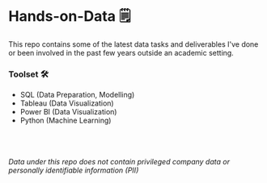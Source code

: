# Hands-on-Data 🗒️

This repo contains some of the latest data tasks and deliverables I've done or been involved in the past few years outside an academic setting.


### Toolset 🛠️

* SQL (Data Preparation, Modelling)
* Tableau (Data Visualization)
* Power BI (Data Visualization)
* Python (Machine Learning)

</br></br></br>
_Data under this repo does not contain privileged company data or personally identifiable information (PII)_
